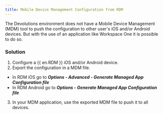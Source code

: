 ```yaml
---
title: Mobile Device Management Configuration from RDM
---
```

The Devolutions environment does not have a Mobile Device Management (MDM) tool to push the configuration to other user's iOS and/or Android devices. But with the use of an application like Workspace One it is possible to do so.

### Solution

1. Configure a {{ en.RDM }} iOS and/or Android device.
1. Export the configuration in a MDM file.
* In RDM iOS go to ***Options - Advanced - Generate Managed App Configuration file***
* In RDM Android go to ***Options - Generate Managed App Configuration file***
3. In your MDM application, use the exported MDM file to push it to all devices.
